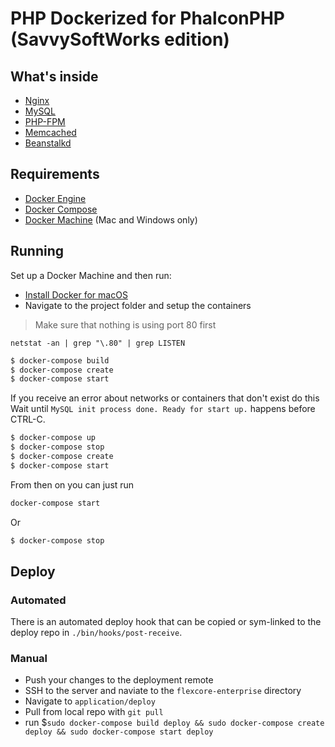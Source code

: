 # PHP Dockerized for PhalconPHP (SavvySoftWorks edition)

## What's inside

* [Nginx](http://nginx.org/)
* [MySQL](http://www.mysql.com/)
* [PHP-FPM](http://php-fpm.org/)
* [Memcached](http://memcached.org/)
* [Beanstalkd](https://www.rabbitmq.com/)

## Requirements

* [Docker Engine](https://docs.docker.com/installation/)
* [Docker Compose](https://docs.docker.com/compose/)
* [Docker Machine](https://docs.docker.com/machine/) (Mac and Windows only)

## Running

Set up a Docker Machine and then run:

- [Install Docker for macOS](https://docs.docker.com/docker-for-mac/)
- Navigate to the project folder and setup the containers

> Make sure that nothing is using port 80 first
```
netstat -an | grep "\.80" | grep LISTEN
```

```sh
$ docker-compose build
$ docker-compose create
$ docker-compose start
```

If you receive an error about networks or containers that don't exist do this
Wait until `MySQL init process done. Ready for start up.` happens before CTRL-C.

```sh
$ docker-compose up
$ docker-compose stop
$ docker-compose create
$ docker-compose start
```

From then on you can just run
```sh
docker-compose start
```
Or
```sh
$ docker-compose stop
```

## Deploy

### Automated
There is an automated deploy hook that can be copied or sym-linked to the deploy repo in `./bin/hooks/post-receive`.

### Manual
- Push your changes to the deployment remote
- SSH to the server and naviate to the `flexcore-enterprise` directory
- Navigate to `application/deploy`
- Pull from local repo with `git pull`
- run $`sudo docker-compose build deploy && sudo docker-compose create deploy && sudo docker-compose start deploy`
